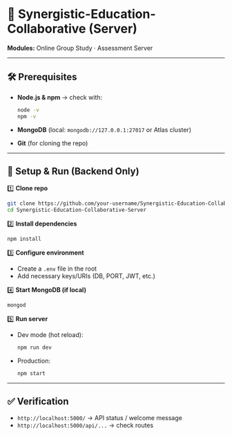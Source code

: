 
# 📡 Synergistic-Education-Collaborative (Server)

**Modules:** Online Group Study · Assessment Server

---

## 🛠 Prerequisites

* **Node.js & npm** → check with:

  ```bash
  node -v
  npm -v
  ```
* **MongoDB** (local: `mongodb://127.0.0.1:27017` or Atlas cluster)
* **Git** (for cloning the repo)

---

## 🚀 Setup & Run (Backend Only)

1️⃣ **Clone repo**

```bash
git clone https://github.com/your-username/Synergistic-Education-Collaborative-Server.git
cd Synergistic-Education-Collaborative-Server
```

2️⃣ **Install dependencies**

```bash
npm install
```

3️⃣ **Configure environment**

* Create a `.env` file in the root
* Add necessary keys/URIs (DB, PORT, JWT, etc.)

4️⃣ **Start MongoDB (if local)**

```bash
mongod
```

5️⃣ **Run server**

* Dev mode (hot reload):

  ```bash
  npm run dev
  ```
* Production:

  ```bash
  npm start
  ```

---

## ✅ Verification

* `http://localhost:5000/` → API status / welcome message
* `http://localhost:5000/api/...` → check routes


